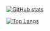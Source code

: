 [![GitHub stats](https://github-readme-stats.vercel.app/api?username=cuong&theme=algolia)](https://github.com/anuraghazra/github-readme-stats)

[![Top Langs](https://github-readme-stats.vercel.app/api/top-langs/?username=cuong&theme=algolia&exclude_repo=clang-blueprint)](https://github.com/anuraghazra/github-readme-stats)
